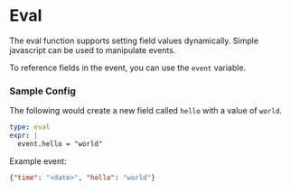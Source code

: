 # Eval

The eval function supports setting field values dynamically. Simple javascript can be used to manipulate events.

To reference fields in the event, you can use the `event` variable.

### Sample Config

The following would create a new field called `hello` with a value of `world`.

```yaml
type: eval
expr: |
  event.hello = "world"
```

Example event:
```json
{"time": "<date>", "hello": "world"}
```
